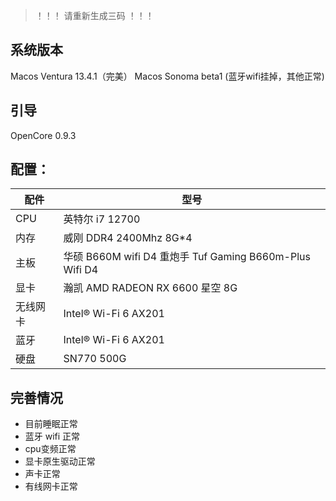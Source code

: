 > ！！！ 请重新生成三码 ！！！

## 系统版本

Macos Ventura 13.4.1（完美）
Macos Sonoma beta1 (蓝牙wifi挂掉，其他正常)

## 引导

OpenCore 0.9.3

## 配置：

| 配件   | 型号                                                 |
|------|----------------------------------------------------|
| CPU  | 英特尔 i7 12700                                       |
| 内存   | 威刚 DDR4 2400Mhz 8G*4                               |
| 主板   | 华硕 B660M wifi D4 重炮手 Tuf Gaming B660m-Plus Wifi D4 |
| 显卡   | 瀚凯 AMD RADEON RX 6600 星空 8G                        |
| 无线网卡 | Intel® Wi-Fi 6 AX201                               |
| 蓝牙   | Intel® Wi-Fi 6 AX201                               |
| 硬盘   | SN770 500G                                         |

## 完善情况

- 目前睡眠正常
- 蓝牙 wifi 正常
- cpu变频正常
- 显卡原生驱动正常
- 声卡正常
- 有线网卡正常
